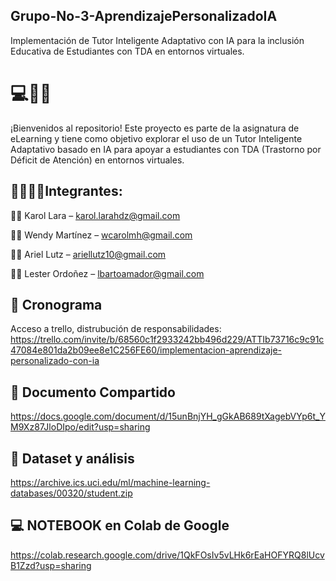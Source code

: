 ## Grupo-No-3-AprendizajePersonalizadoIA
Implementación de Tutor Inteligente Adaptativo con IA para la inclusión Educativa de Estudiantes con TDA en entornos virtuales.
# 💻🧠🚀
¡Bienvenidos al repositorio!
Este proyecto es parte de la asignatura de eLearning y tiene como objetivo explorar el uso de un Tutor Inteligente Adaptativo basado en IA para apoyar a estudiantes con TDA (Trastorno por Déficit de Atención) en entornos virtuales. 

## 👩‍💻👨‍💻Integrantes:

👩‍💼 Karol Lara – karol.larahdz@gmail.com

👩‍💼 Wendy Martínez – wcarolmh@gmail.com

👨‍💼 Ariel Lutz – ariellutz10@gmail.com

👨‍💼 Lester Ordoñez – lbartoamador@gmail.com

## 📆 Cronograma

Acceso a trello, distrubución de responsabilidades: https://trello.com/invite/b/68560c1f2933242bb496d229/ATTIb73716c9c91c47084e801da2b09ee8e1C256FE60/implementacion-aprendizaje-personalizado-con-ia

## 📑 Documento Compartido
https://docs.google.com/document/d/15unBnjYH_gGkAB689tXagebVYp6t_YM9Xz87JloDIpo/edit?usp=sharing

## 🧠 Dataset y análisis
https://archive.ics.uci.edu/ml/machine-learning-databases/00320/student.zip

## 💻 NOTEBOOK en Colab de Google
https://colab.research.google.com/drive/1QkFOsIv5vLHk6rEaHOFYRQ8lUcvB1Zzd?usp=sharing
